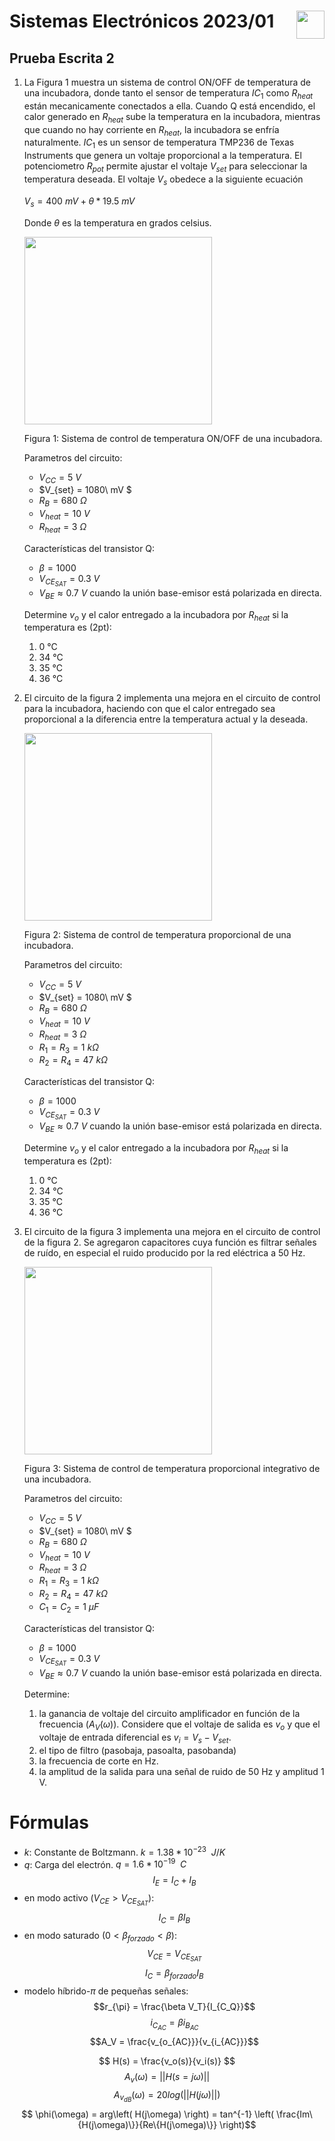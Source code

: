 # <img src="https://julianodb.github.io/SISTEMAS_ELECTRONICOS_PARA_INGENIERIA_BIOMEDICA/img/logo_fing.png?raw=true" align="right" height="45"> Sistemas Electrónicos 2023/01
## Prueba Escrita 2

1. La Figura 1 muestra un sistema de control ON/OFF de temperatura de una incubadora, donde tanto el sensor de temperatura $IC_1$ como $R_{heat}$ están mecanicamente conectados a ella. Cuando Q está encendido, el calor generado en $R_{heat}$ sube la temperatura en la incubadora, mientras que cuando no hay corriente en $R_{heat}$, la incubadora se enfría naturalmente. $IC_1$ es un sensor de temperatura TMP236 de Texas Instruments que genera un voltaje proporcional a la temperatura. El potenciometro $R_{pot}$ permite ajustar el voltaje $V_{set}$ para seleccionar la temperatura deseada. El voltaje $V_s$ obedece a la siguiente ecuación 

    $V_s = 400\ mV + \theta*19.5\ mV$

    Donde $\theta$ es la temperatura en grados celsius.

    <img src="https://julianodb.github.io/electronic_circuits_diagrams/temperature_control_1.png" width="300">

    Figura 1: Sistema de control de temperatura ON/OFF de una incubadora.

    Parametros del circuito:
    - $V_{CC} = 5\ V$
    - $V_{set} = 1080\ mV $
    - $R_B = 680\ \Omega$
    - $V_{heat} = 10\ V$
    - $R_{heat} = 3\ \Omega$

    Características del transistor Q:
    - $\beta = 1000$
    - $V_{CE_{SAT}} = 0.3\ V$
    - $V_{BE} \approx 0.7\ V$ cuando la unión base-emisor está polarizada en directa.

    Determine $v_o$ y el calor entregado a la incubadora por $R_{heat}$ si la temperatura es (2pt):
    1. 0 °C
    1. 34 °C
    1. 35 °C
    1. 36 °C

2. El circuito de la figura 2 implementa una mejora en el circuito de control para la incubadora, haciendo con que el calor entregado sea proporcional a la diferencia entre la temperatura actual y la deseada. 

    <img src="https://julianodb.github.io/electronic_circuits_diagrams/temperature_control_2.png" width="300"> 

    Figura 2: Sistema de control de temperatura proporcional de una incubadora.
    
    Parametros del circuito:
    - $V_{CC} = 5\ V$
    - $V_{set} = 1080\ mV $
    - $R_B = 680\ \Omega$
    - $V_{heat} = 10\ V$
    - $R_{heat} = 3\ \Omega$
    - $R_1 = R_3 = 1\ k\Omega$
    - $R_2 = R_4 = 47\ k\Omega$

    Características del transistor Q:
    - $\beta = 1000$
    - $V_{CE_{SAT}} = 0.3\ V$
    - $V_{BE} \approx 0.7\ V$ cuando la unión base-emisor está polarizada en directa.

    Determine $v_o$ y el calor entregado a la incubadora por $R_{heat}$ si la temperatura es (2pt):
    1. 0 °C
    1. 34 °C
    1. 35 °C
    1. 36 °C

3. El circuito de la figura 3 implementa una mejora en el circuito de control de la figura 2. Se agregaron capacitores cuya función es filtrar señales de ruído, en especial el ruido producido por la red eléctrica a 50 Hz. 

    <img src="https://julianodb.github.io/electronic_circuits_diagrams/temperature_control_3.png" width="300"> 

    Figura 3: Sistema de control de temperatura proporcional integrativo de una incubadora.
    
    Parametros del circuito:
    - $V_{CC} = 5\ V$
    - $V_{set} = 1080\ mV $
    - $R_B = 680\ \Omega$
    - $V_{heat} = 10\ V$
    - $R_{heat} = 3\ \Omega$
    - $R_1 = R_3 = 1\ k\Omega$
    - $R_2 = R_4 = 47\ k\Omega$
    - $C_1 = C_2 = 1\ \mu F$

    Características del transistor Q:
    - $\beta = 1000$
    - $V_{CE_{SAT}} = 0.3\ V$
    - $V_{BE} \approx 0.7\ V$ cuando la unión base-emisor está polarizada en directa.

    Determine:
    1. la ganancia de voltaje del circuito amplificador en función de la frecuencia ($A_{V}(\omega)$). Considere que el voltaje de salida es $v_o$ y que el voltaje de entrada diferencial es $v_i=V_s-V_{set}$.
    2. el tipo de filtro (pasobaja, pasoalta, pasobanda)
    3. la frecuencia de corte en Hz.
    3. la amplitud de la salida para una señal de ruido de 50 Hz y amplitud 1 V.

# Fórmulas
- $k$: Constante de Boltzmann. $k=1.38 * 10^{-23}\enspace J/K$
- $q$: Carga del electrón. $q=1.6*10^{-19}\enspace C$
$$I_E = I_C + I_B$$
- en modo activo ($V_{CE} > V_{CE_{SAT}}$):
$$I_C = \beta I_B $$
- en modo saturado ($0 < \beta_{forzado} < \beta$):
$$V_{CE} = V_{CE_{SAT}}$$
$$I_C = \beta_{forzado} I_B $$
- modelo híbrido-$\pi$ de pequeñas señales:
$$r_{\pi} = \frac{\beta V_T}{I_{C_Q}}$$
$$i_{C_{AC}} = \beta i_{B_{AC}} $$
$$A_V = \frac{v_{o_{AC}}}{v_{i_{AC}}}$$

$$ H(s) = \frac{v_o(s)}{v_i(s)} $$
$$ A_v(\omega) = || H(s=j\omega) ||$$
$$ A_{v_{dB}}(\omega) = 20 log\left(|| H(j\omega) ||\right)$$
$$ \phi(\omega) = arg\left( H(j\omega) \right) = tan^{-1} \left( \frac{Im\{H(j\omega)\}}{Re\{H(j\omega)\}} \right)$$